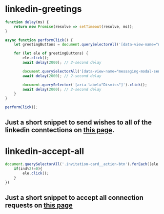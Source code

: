 # linkedin-greetings

```javascript
function delay(ms) {
    return new Promise(resolve => setTimeout(resolve, ms));
}

async function performClick() {
    let greetingButtons = document.querySelectorAll('[data-view-name="nurture-card-primary-button"]');

    for (let ele of greetingButtons) {
        ele.click();
        await delay(2000); // 2-second delay

        document.querySelectorAll('[data-view-name="messaging-modal-send-button"]')[0].click();
        await delay(2000); // 2-second delay

        document.querySelector('[aria-label="Dismiss"]').click();
        await delay(2000); // 2-second delay
    }
}

performClick();
```

## Just a short snippet to send wishes to all of the linkedin conntections on [this page](https://www.linkedin.com/mynetwork/catch-up/all/).

# linkedin-accept-all

```javascript
document.querySelectorAll('.invitation-card__action-btn').forEach((ele,ind)=>{
    if(ind%2!=0){
        ele.click();
    }
})
```

## Just a short snippet to accept all connection requests on [this page](https://www.linkedin.com/mynetwork/invitation-manager/)
